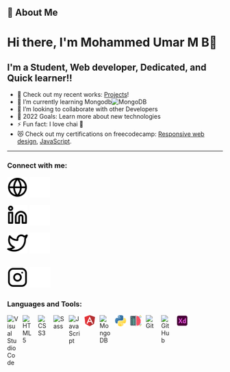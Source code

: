 ## 🚀 About Me

# Hi there, I'm Mohammed Umar M B👋
## I'm a Student, Web developer, Dedicated, and Quick learner!!

- 🔭 Check out my recent works: [Projects](https://github.com/umarshk-mb?tab=repositories)!
- 🌱 I’m currently learning Mongodb<img  alt="MongoDB" width="26px" src="https://cdn.jsdelivr.net/gh/devicons/devicon/icons/mongodb/mongodb-original.svg" style="padding-right:10px;" />
- 🤝 I’m looking to collaborate with other Developers
- 🥅 2022 Goals: Learn more about new technologies
- ⚡ Fun fact: I love chai 🤣
- 😻 Check out my certifications on freecodecamp: [Responsive web design](https://www.freecodecamp.org/certification/fccfc37f447-0dc0-4435-ac76-33d42f53a6ef/responsive-web-design), [ JavaScript](https://www.freecodecamp.org/certification/fccfc37f447-0dc0-4435-ac76-33d42f53a6ef/javascript-algorithms-and-data-structures).
---

### Connect with me:
[![website](./img/globe-light.svg)](mailto:imumar944@gmail.com#gh-light-mode-only)
[![website](./img/globe-dark.svg)](mailto:imumar944@gmail.com#gh-dark-mode-only)

[![website](./img/linkedin-light.svg)](https://linkedin.com/in/umarmb#gh-light-mode-only)
[![website](./img/linkedin-dark.svg)](https://linkedin.com/in/umarmb#gh-dark-mode-only)

[![website](./img/twitter-light.svg)](https://twitter.com/umarbvt_4430#gh-light-mode-only)
[![website](./img/twitter-dark.svg)](https://twitter.com/umarbvt_4430#gh-dark-mode-only)

[![website](./img/instagram-light.svg)](https://instagram.com/umar30_4#gh-light-mode-only)
[![website](./img/instagram-dark.svg)](https://instagram.com/umar30_4#gh-dark-mode-only)
---

### Languages and Tools:

<img align='left' alt="Visual Studio Code" width="26px" src="https://cdn.jsdelivr.net/gh/devicons/devicon/icons/vscode/vscode-original.svg" style="padding-right:10px;" />
<img align='left' alt="HTML5" width="26px" src="https://cdn.jsdelivr.net/gh/devicons/devicon/icons/html5/html5-original.svg" style="padding-right:10px;" />
<img align='left' alt="CSS3" width="26px" src="https://cdn.jsdelivr.net/gh/devicons/devicon/icons/css3/css3-original.svg" style="padding-right:10px;" />
<img align='left' alt="Sass" width="26px" src="https://cdn.jsdelivr.net/gh/devicons/devicon/icons/sass/sass-original.svg" style="padding-right:10px;" />
<img align='left' alt="JavaScript" width="26px" src="https://cdn.jsdelivr.net/gh/devicons/devicon/icons/javascript/javascript-original.svg" style="padding-right:10px;" />
<img align='left' alt="Angular" width="26px" src="/img/angular.png" style="padding-right:10px;" />
<img align='left' alt="MongoDB" width="26px" src="https://cdn.jsdelivr.net/gh/devicons/devicon/icons/mongodb/mongodb-original.svg" style="padding-right:10px;" />
<img align='left' alt="Python" width="26px" src="/img/python.png" style="padding-right:10px;" />

<img align='left' alt="machine" width="26px" src="/img/machine.png" style="padding-right:10px;" />
<img  align='left' alt="Git" width="26px" src="https://cdn.jsdelivr.net/gh/devicons/devicon/icons/git/git-original.svg" style="padding-right:10px;" />
<img align='left' alt="GitHub" width="26px" src="https://user-images.githubusercontent.com/3369400/139447912-e0f43f33-6d9f-45f8-be46-2df5bbc91289.png" style="padding-right:10px;" />

<img align='left' alt="Python" width="26px" src="/img/adobe.png" style="padding-right:10px;" />

<!--[<img align="left" alt="React" width="26px" src="https://cdn.jsdelivr.net/gh/devicons/devicon/icons/react/react-original.svg" style="padding-right:10px;" />][reactplaylist]
[<img align="left" alt="Gatsby" width="26px" src="https://cdn.jsdelivr.net/gh/devicons/devicon/icons/gatsby/gatsby-original.svg" style="padding-right:10px;" />][webdevplaylist]
[<img align="left" alt="GraphQL" width="26px" src="https://cdn.jsdelivr.net/gh/devicons/devicon/icons/graphql/graphql-plain.svg" style="padding-right:10px;" />][webdevplaylist]
[<img align="left" alt="Node.js" width="26px" src="https://cdn.jsdelivr.net/gh/devicons/devicon/icons/nodejs/nodejs-original.svg" style="padding-right:10px;" />][webdevplaylist]
[<img align="left" alt="MySQL" width="26px" src="https://cdn.jsdelivr.net/gh/devicons/devicon/icons/mysql/mysql-original.svg" style="padding-right:10px;" />][webdevplaylist]
[<img align="left" alt="Deno" width="26px" src="./img/deno-light.svg" style="padding-right:10px;" />][webdevplaylist]-->
<br />
<br />
